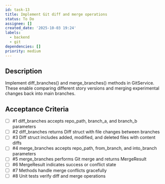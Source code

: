 ```yaml
---
id: task-13
title: Implement Git diff and merge operations
status: To Do
assignee: []
created_date: '2025-10-03 19:24'
labels:
  - backend
  - git
dependencies: []
priority: medium
---
```


## Description

<!-- SECTION:DESCRIPTION:BEGIN -->
Implement diff_branches() and merge_branches() methods in GitService. These enable comparing different story versions and merging experimental changes back into main branches.
<!-- SECTION:DESCRIPTION:END -->

## Acceptance Criteria
<!-- AC:BEGIN -->
- [ ] #1 diff_branches accepts repo_path, branch_a, and branch_b parameters
- [ ] #2 diff_branches returns Diff struct with file changes between branches
- [ ] #3 Diff struct includes added, modified, and deleted files with content diffs
- [ ] #4 merge_branches accepts repo_path, from_branch, and into_branch parameters
- [ ] #5 merge_branches performs Git merge and returns MergeResult
- [ ] #6 MergeResult indicates success or conflict state
- [ ] #7 Methods handle merge conflicts gracefully
- [ ] #8 Unit tests verify diff and merge operations
<!-- AC:END -->
